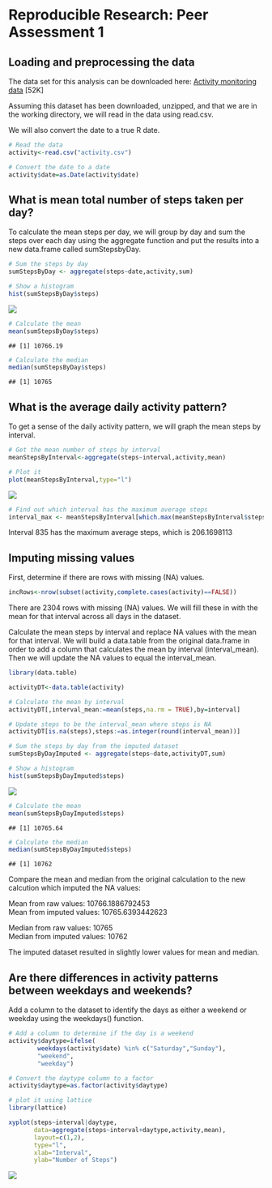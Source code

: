 # Reproducible Research: Peer Assessment 1


## Loading and preprocessing the data

The data set for this analysis can be downloaded here:  [Activity monitoring data](https://d396qusza40orc.cloudfront.net/repdata%2Fdata%2Factivity.zip) [52K]

Assuming this dataset has been downloaded, unzipped, and that we are in the working directory, we will read in the data using read.csv.

We will also convert the date to a true R date.


```r
# Read the data
activity<-read.csv("activity.csv")

# Convert the date to a date
activity$date=as.Date(activity$date)
```


## What is mean total number of steps taken per day?

To calculate the mean steps per day, we will group by day and sum the steps over each day using the aggregate function and put the results into a new data.frame called sumStepsbyDay.


```r
# Sum the steps by day
sumStepsByDay <- aggregate(steps~date,activity,sum)

# Show a histogram
hist(sumStepsByDay$steps)
```

![](PA1_template_files/figure-html/unnamed-chunk-2-1.png) 

```r
# Calculate the mean
mean(sumStepsByDay$steps)
```

```
## [1] 10766.19
```

```r
# Calculate the median
median(sumStepsByDay$steps)
```

```
## [1] 10765
```

## What is the average daily activity pattern?

To get a sense of the daily activity pattern, we will graph the mean steps by interval.


```r
# Get the mean number of steps by interval
meanStepsByInterval<-aggregate(steps~interval,activity,mean)

# Plot it
plot(meanStepsByInterval,type="l")
```

![](PA1_template_files/figure-html/unnamed-chunk-3-1.png) 

```r
# Find out which interval has the maximum average steps
interval_max <- meanStepsByInterval[which.max(meanStepsByInterval$steps),]
```


Interval 835 has the maximum average steps, which is 206.1698113

## Imputing missing values

First, determine if there are rows with missing (NA) values.


```r
incRows<-nrow(subset(activity,complete.cases(activity)==FALSE))
```

There are 2304 rows with missing (NA) values.  We will fill these in with the mean for that interval across all days in the dataset.

Calculate the mean steps by interval and replace NA values with the mean for that interval.  We will build a data.table from the original data.frame in order to add a column that calculates the mean by interval (interval\_mean).  Then we will update the NA values to equal the interval_mean.


```r
library(data.table)

activityDT<-data.table(activity)

# Calculate the mean by interval
activityDT[,interval_mean:=mean(steps,na.rm = TRUE),by=interval]

# Update steps to be the interval_mean where steps is NA
activityDT[is.na(steps),steps:=as.integer(round(interval_mean))]

# Sum the steps by day from the imputed dataset
sumStepsByDayImputed <- aggregate(steps~date,activityDT,sum)

# Show a histogram
hist(sumStepsByDayImputed$steps)
```

![](PA1_template_files/figure-html/unnamed-chunk-5-1.png) 

```r
# Calculate the mean
mean(sumStepsByDayImputed$steps)
```

```
## [1] 10765.64
```

```r
# Calculate the median
median(sumStepsByDayImputed$steps)
```

```
## [1] 10762
```

Compare the mean and median from the original calculation to the new calcution which imputed the NA values:

Mean from raw values: 10766.1886792453  
Mean from imputed values: 10765.6393442623 

Median from raw values: 10765  
Median from imputed values: 10762 

The imputed dataset resulted in slightly lower values for mean and median.

## Are there differences in activity patterns between weekdays and weekends?

Add a column to the dataset to identify the days as either a weekend or weekday using the weekdays() function.


```r
# Add a column to determine if the day is a weekend
activity$daytype=ifelse(
        weekdays(activity$date) %in% c("Saturday","Sunday"),
        "weekend",
        "weekday")

# Convert the daytype column to a factor
activity$daytype=as.factor(activity$daytype)

# plot it using lattice
library(lattice)

xyplot(steps~interval|daytype,
       data=aggregate(steps~interval+daytype,activity,mean),
       layout=c(1,2), 
       type="l",
       xlab="Interval",
       ylab="Number of Steps")
```

![](PA1_template_files/figure-html/unnamed-chunk-6-1.png) 
